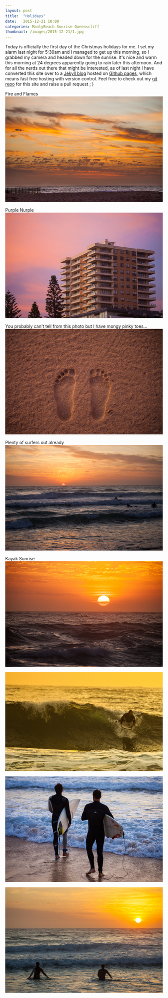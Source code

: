 ```yaml
---
layout: post
title:  "Holidays"
date:   2015-12-21 10:00
categories: ManlyBeach Sunrise Queenscliff
thumbnail: /images/2015-12-21/1.jpg
---
```


Today is officially the first day of the Christmas holidays for me. I set my alarm last night for 5:30am and I managed to get up this morning, so I grabbed my camera and headed down for the sunrise. It's nice and warm this morning at 24 degrees  apparently going to rain later this afternoon.
And for all the nerds out there that might be interested, as of last night I have converted this site over to a [Jekyll blog](https://jekyllrb.com/) hosted on [Github pages](https://pages.github.com/), which means fast free hosting with version control.
Feel free to check out my [git repo](https://github.com/livemanlybeach) for this site and raise a pull request ; )

Fire and Flames
![](/images/2015-12-21/1.jpg)

<!--more-->

Purple Nurple
![](/images/2015-12-21/2.jpg)

You probably can't tell from this photo but I have mongy pinky toes...
![](/images/2015-12-21/3.jpg)

Plenty of surfers out already
![](/images/2015-12-21/4.jpg)

Kayak Sunrise 
![](/images/2015-12-21/5.jpg)

![](/images/2015-12-21/6.jpg)

![](/images/2015-12-21/7.jpg)

![](/images/2015-12-21/8.jpg)

